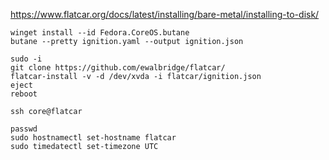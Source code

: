 https://www.flatcar.org/docs/latest/installing/bare-metal/installing-to-disk/
~~~
winget install --id Fedora.CoreOS.butane
butane --pretty ignition.yaml --output ignition.json
~~~
~~~
sudo -i
git clone https://github.com/ewalbridge/flatcar/
flatcar-install -v -d /dev/xvda -i flatcar/ignition.json
eject
reboot
~~~
~~~
ssh core@flatcar
~~~
~~~
passwd
sudo hostnamectl set-hostname flatcar
sudo timedatectl set-timezone UTC
~~~
